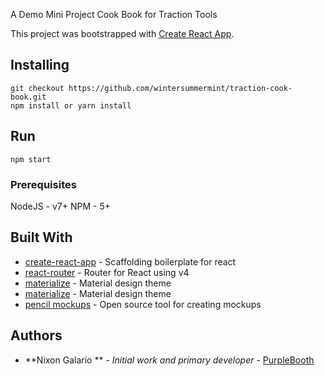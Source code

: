 A Demo Mini Project Cook Book for Traction Tools

This project was bootstrapped with [Create React App](https://github.com/facebookincubator/create-react-app).

## Installing

```
git checkout https://github.com/wintersummermint/traction-cook-book.git
npm install or yarn install

```
## Run

```
npm start 

```

### Prerequisites

NodeJS - v7+
NPM - 5+

## Built With

* [create-react-app](https://github.com/facebookincubator/create-react-app) - Scaffolding boilerplate for react
* [react-router](https://github.com/ReactTraining/react-router) - Router for React using v4
* [materialize](https://react-materialize.github.io/) - Material design theme
* [materialize](https://react-materialize.github.io/) - Material design theme
* [pencil mockups](https://pencil.evolus.vn/) - Open source tool for creating mockups

## Authors

* **Nixon Galario ** - *Initial work and primary developer* - [PurpleBooth](https://github.com/wintersummermint)